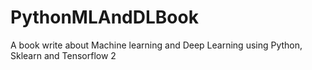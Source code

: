 # PythonMLAndDLBook
A book write about Machine learning and Deep Learning using Python, Sklearn and Tensorflow 2
